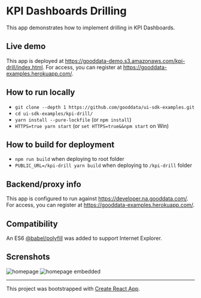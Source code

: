 # KPI Dashboards Drilling

This app demonstrates how to implement drilling in KPI Dashboards.

## Live demo

This app is deployed at https://gooddata-demo.s3.amazonaws.com/kpi-drill/index.html. For access, you can register at https://gooddata-examples.herokuapp.com/.

## How to run locally

* `git clone --depth 1 https://github.com/gooddata/ui-sdk-examples.git`
* `cd ui-sdk-examples/kpi-drill/`
* `yarn install --pure-lockfile` (or `npm install`)
* `HTTPS=true yarn start` (or `set HTTPS=true&&npm start` on Win)

## How to build for deployment

* `npm run build` when deploying to root folder
* `PUBLIC_URL=/kpi-drill yarn build` when deploying to `/kpi-drill` folder

## Backend/proxy info

This app is configured to run against https://developer.na.gooddata.com/. For access, you can register at https://gooddata-examples.herokuapp.com/.

## Compatibility

An ES6 [@babel/polyfill](https://babeljs.io/docs/en/babel-polyfill) was added to support Internet Explorer.

## Screnshots

![homepage](https://raw.githubusercontent.com/gooddata/ui-sdk-examples/master/kpi-drill/public/screen1.png "Homepage")
![homepage embedded](https://raw.githubusercontent.com/gooddata/ui-sdk-examples/master/kpi-drill/public/screen2.png "Homepage embedded")

---

This project was bootstrapped with [Create React App](https://github.com/facebook/create-react-app).
